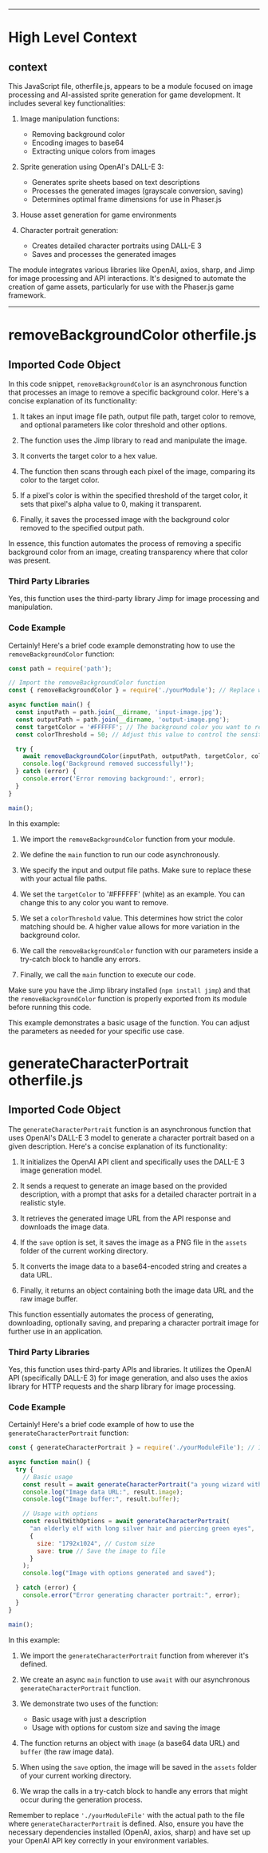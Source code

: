 

  ---
# High Level Context
## context
This JavaScript file, otherfile.js, appears to be a module focused on image processing and AI-assisted sprite generation for game development. It includes several key functionalities:

1. Image manipulation functions:
   - Removing background color
   - Encoding images to base64
   - Extracting unique colors from images

2. Sprite generation using OpenAI's DALL-E 3:
   - Generates sprite sheets based on text descriptions
   - Processes the generated images (grayscale conversion, saving)
   - Determines optimal frame dimensions for use in Phaser.js

3. House asset generation for game environments

4. Character portrait generation:
   - Creates detailed character portraits using DALL-E 3
   - Saves and processes the generated images

The module integrates various libraries like OpenAI, axios, sharp, and Jimp for image processing and API interactions. It's designed to automate the creation of game assets, particularly for use with the Phaser.js game framework.

  
---
# removeBackgroundColor otherfile.js
## Imported Code Object
In this code snippet, `removeBackgroundColor` is an asynchronous function that processes an image to remove a specific background color. Here's a concise explanation of its functionality:

1. It takes an input image file path, output file path, target color to remove, and optional parameters like color threshold and other options.

2. The function uses the Jimp library to read and manipulate the image.

3. It converts the target color to a hex value.

4. The function then scans through each pixel of the image, comparing its color to the target color.

5. If a pixel's color is within the specified threshold of the target color, it sets that pixel's alpha value to 0, making it transparent.

6. Finally, it saves the processed image with the background color removed to the specified output path.

In essence, this function automates the process of removing a specific background color from an image, creating transparency where that color was present.

### Third Party Libraries

Yes, this function uses the third-party library Jimp for image processing and manipulation.

### Code Example

Certainly! Here's a brief code example demonstrating how to use the `removeBackgroundColor` function:

```javascript
const path = require('path');

// Import the removeBackgroundColor function
const { removeBackgroundColor } = require('./yourModule'); // Replace with the actual path to your module

async function main() {
  const inputPath = path.join(__dirname, 'input-image.jpg');
  const outputPath = path.join(__dirname, 'output-image.png');
  const targetColor = '#FFFFFF'; // The background color you want to remove (white in this example)
  const colorThreshold = 50; // Adjust this value to control the sensitivity of color matching

  try {
    await removeBackgroundColor(inputPath, outputPath, targetColor, colorThreshold);
    console.log('Background removed successfully!');
  } catch (error) {
    console.error('Error removing background:', error);
  }
}

main();
```

In this example:

1. We import the `removeBackgroundColor` function from your module.

2. We define the `main` function to run our code asynchronously.

3. We specify the input and output file paths. Make sure to replace these with your actual file paths.

4. We set the `targetColor` to '#FFFFFF' (white) as an example. You can change this to any color you want to remove.

5. We set a `colorThreshold` value. This determines how strict the color matching should be. A higher value allows for more variation in the background color.

6. We call the `removeBackgroundColor` function with our parameters inside a try-catch block to handle any errors.

7. Finally, we call the `main` function to execute our code.

Make sure you have the Jimp library installed (`npm install jimp`) and that the `removeBackgroundColor` function is properly exported from its module before running this code.

This example demonstrates a basic usage of the function. You can adjust the parameters as needed for your specific use case.

# generateCharacterPortrait otherfile.js
## Imported Code Object
The `generateCharacterPortrait` function is an asynchronous function that uses OpenAI's DALL-E 3 model to generate a character portrait based on a given description. Here's a concise explanation of its functionality:

1. It initializes the OpenAI API client and specifically uses the DALL-E 3 image generation model.

2. It sends a request to generate an image based on the provided description, with a prompt that asks for a detailed character portrait in a realistic style.

3. It retrieves the generated image URL from the API response and downloads the image data.

4. If the `save` option is set, it saves the image as a PNG file in the `assets` folder of the current working directory.

5. It converts the image data to a base64-encoded string and creates a data URL.

6. Finally, it returns an object containing both the image data URL and the raw image buffer.

This function essentially automates the process of generating, downloading, optionally saving, and preparing a character portrait image for further use in an application.

### Third Party Libraries

Yes, this function uses third-party APIs and libraries. It utilizes the OpenAI API (specifically DALL-E 3) for image generation, and also uses the axios library for HTTP requests and the sharp library for image processing.

### Code Example

Certainly! Here's a brief code example of how to use the `generateCharacterPortrait` function:

```javascript
const { generateCharacterPortrait } = require('./yourModuleFile'); // Import the function

async function main() {
  try {
    // Basic usage
    const result = await generateCharacterPortrait("a young wizard with bright blue eyes and a pointy hat");
    console.log("Image data URL:", result.image);
    console.log("Image buffer:", result.buffer);

    // Usage with options
    const resultWithOptions = await generateCharacterPortrait(
      "an elderly elf with long silver hair and piercing green eyes",
      {
        size: "1792x1024", // Custom size
        save: true // Save the image to file
      }
    );
    console.log("Image with options generated and saved");

  } catch (error) {
    console.error("Error generating character portrait:", error);
  }
}

main();
```

In this example:

1. We import the `generateCharacterPortrait` function from wherever it's defined.

2. We create an async `main` function to use `await` with our asynchronous `generateCharacterPortrait` function.

3. We demonstrate two uses of the function:
   - Basic usage with just a description
   - Usage with options for custom size and saving the image

4. The function returns an object with `image` (a base64 data URL) and `buffer` (the raw image data).

5. When using the `save` option, the image will be saved in the `assets` folder of your current working directory.

6. We wrap the calls in a try-catch block to handle any errors that might occur during the generation process.

Remember to replace `'./yourModuleFile'` with the actual path to the file where `generateCharacterPortrait` is defined. Also, ensure you have the necessary dependencies installed (OpenAI, axios, sharp) and have set up your OpenAI API key correctly in your environment variables.

  